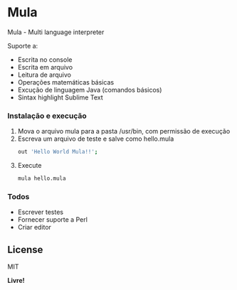 # Mula
Mula - Multi language interpreter

Suporte a:
  - Escrita no console
  - Escrita em arquivo
  - Leitura de arquivo
  - Operações matemáticas básicas
  - Excução de linguagem Java (comandos básicos)
  - Sintax highlight Sublime Text

### Instalação e execução
 1. Mova o arquivo mula para a pasta /usr/bin, com permissão de execução
 2. Escreva um arquivo de teste e salve como hello.mula
     ```sh
    out 'Hello World Mula!!';
    ```
 3. Execute 
     ```sh
    mula hello.mula
    ```
### Todos

 - Escrever testes
 - Fornecer suporte a Perl
 - Criar editor

License
----
MIT


**Livre!**
